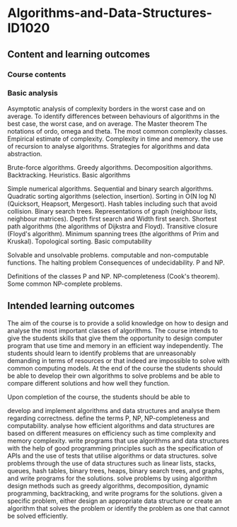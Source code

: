 # Algorithms-and-Data-Structures-ID1020

## Content and learning outcomes

### Course contents

### Basic analysis

Asymptotic analysis of complexity borders in the worst case and on average.
To identify differences between behaviours of algorithms in the best case, the worst case, and on average.
The Master theorem
The notations of ordo, omega and theta.
The most common complexity classes. Empirical estimate of complexity. Complexity in time and memory.
the use of recursion to analyse algorithms.
Strategies for algorithms and data abstraction.

Brute-force algorithms.
Greedy algorithms.
Decomposition algorithms.
Backtracking.
Heuristics.
Basic algorithms

Simple numerical algorithms.
Sequential and binary search algorithms.
Quadratic sorting algorithms (selection, insertion).
Sorting in O(N log N) (Quicksort, Heapsort, Mergesort).
Hash tables including such that avoid collision.
Binary search trees.
Representations of graph (neighbour lists, neighbour matrices).
Depth first search and Width first search.
Shortest path algorithms (the algorithms of Dijkstra and Floyd).
Transitive closure (Floyd's algorithm).
Minimum spanning trees (the algorithms of Prim and Kruskal).
Topological sorting.
Basic computability

Solvable and unsolvable problems.
computable and non-computable functions.
The halting problem
Consequences of undecidability.
P and NP.

Definitions of the classes P and NP.
NP-completeness (Cook's theorem).
Some common NP-complete problems.

## Intended learning outcomes

The aim of the course is to provide a solid knowledge on how to design and analyse the most important classes of algorithms. The course intends to give the students skills that give them the opportunity to design computer program that use time and memory in an efficient way independently. The students should learn to identify problems that are unreasonably demanding in terms of resources or that indeed are impossible to solve with common computing models. At the end of the course the students should be able to develop their own algorithms to solve problems and be able to compare different solutions and how well they function.

Upon completion of the course, the students should be able to

develop and implement algorithms and data structures and analyse them regarding correctness.
define the terms P, NP, NP-completeness and computability.
analyse how efficient algorithms and data structures are based on different measures on efficiency such as time complexity and memory complexity.
write programs that use algorithms and data structures with the help of good programming principles such as the specification of APIs and the use of tests that utilise algorithms or data structures.
solve problems through the use of data structures such as linear lists, stacks, queues, hash tables, binary trees, heaps, binary search trees, and graphs, and write programs for the solutions.
solve problems by using algorithm design methods such as greedy algorithms, decomposition, dynamic programming, backtracking, and write programs for the solutions.
given a specific problem, either design an appropriate data structure or create an algorithm that solves the problem or identify the problem as one that cannot be solved efficiently.

